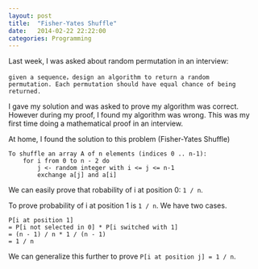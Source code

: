 ```yaml
---
layout: post
title:  "Fisher-Yates Shuffle"
date:   2014-02-22 22:22:00
categories: Programming
---
```


Last week, I was asked about random permutation in an interview:

```
given a sequence，design an algorithm to return a random
permutation. Each permutation should have equal chance of being returned.
```

I gave my solution and was asked to prove my algorithm was correct. However during my proof, I found my algorithm was wrong. This was my first time doing a mathematical proof in an interview.

At home, I found the solution to this problem (Fisher-Yates Shuffle)

```
To shuffle an array A of n elements (indices 0 .. n-1):
    for i from 0 to n - 2 do
        j <- random integer with i <= j <= n-1
        exchange a[j] and a[i]
```

We can easily prove that robability of i at position 0: `1 / n`.

To prove probability of i at position 1 is `1 / n`. We have two cases.

```
P[i at position 1]
= P[i not selected in 0] * P[i switched with 1]
= (n - 1) / n * 1 / (n - 1)
= 1 / n
```

We can generalize this further to prove `P[i at position j] = 1 / n`.
